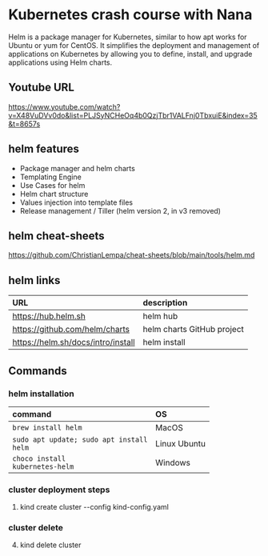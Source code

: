 # Kubernetes crash course with Nana

Helm is a package manager for Kubernetes, similar to how apt works for Ubuntu or yum for CentOS. It simplifies the deployment and management of applications on Kubernetes by allowing you to define, install, and upgrade applications using Helm charts.

## Youtube URL
https://www.youtube.com/watch?v=X48VuDVv0do&list=PLJSyNCHeOq4b0QzjTbr1VALFnj0TbxuiE&index=35&t=8657s


## helm features
* Package manager and helm charts
* Templating Engine
* Use Cases for helm
* Helm chart structure
* Values injection into template files
* Release management / Tiller (helm version 2, in v3 removed)


## helm cheat-sheets
https://github.com/ChristianLempa/cheat-sheets/blob/main/tools/helm.md


## helm links
| URL                                | description                |
| :--------------------------------- | :------------------------- |
| https://hub.helm.sh                | helm hub                   |
| https://github.com/helm/charts     | helm charts GitHub project |
| https://helm.sh/docs/intro/install | helm install               |




## Commands

### helm installation
| command                                             | OS           |
| :-------------------------------------------------- | :----------- |
| <code>brew install helm</code>                      | MacOS        |
| <code>sudo apt update; sudo apt install helm</code> | Linux Ubuntu |
| <code>choco install kubernetes-helm</code>          | Windows      |


### cluster deployment steps
1. kind create cluster --config kind-config.yaml


### cluster delete
4. kind delete cluster
